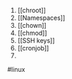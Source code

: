 1. [[chroot]]
2. [[Namespaces]]
3. [[chown]]
4. [[chmod]]
5. [[SSH keys]]
6. [[cronjob]]
7. 

#linux 